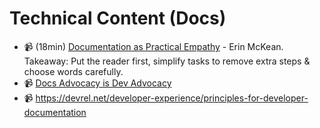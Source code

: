 # Technical Content (Docs)

- 📹 (18min) [Documentation as Practical Empathy](https://youtu.be/zPj8krIJNm4) - Erin McKean. Takeaway: Put the reader first, simplify tasks to remove extra steps &amp; choose words carefully.
- 📹 [Docs Advocacy is Dev Advocacy](https://devrel.net/developer-experience/docs-advocacy-is-dev-advocacy)
- 📹 https://devrel.net/developer-experience/principles-for-developer-documentation


